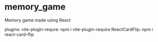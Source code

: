 # memory_game
Memory game made using React

plugins:
vite-plugin-requre: npm i vite-plugin-require
ReactCardFlip: npm i react-card-flip